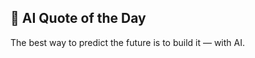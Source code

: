 ## 🧠 AI Quote of the Day
<!--QUOTE_START-->
The best way to predict the future is to build it — with AI.
<!--QUOTE_END-->
